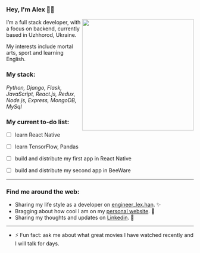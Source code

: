 ### Hey, I'm Alex 👋🏻

<img align="right" height="300" src="https://hanchakweb.firebaseapp.com/static/media/portfolioImg.231e71a7.WebP">


I’m a full stack developer, with a focus on backend, currently based in Uzhhorod, Ukraine.

My interests include mortal arts, sport and learning English.

### My stack:
*Python, Django, Flask, JavaScript, React.js, Redux, Node.js, Express, MongoDB, MySql*


### My current to-do list:
- [ ] learn React Native
- [ ] learn TensorFlow, Pandas
- [ ] build and distribute my first app in React Native
- [ ] build and distribute my second app in BeeWare


---
### Find me around the web:

- Sharing my life style as a developer on [engineer_lex.han](https://www.instagram.com/engineer_lex.han). ✨
- Bragging about how cool I am on my [personal website](https://hanchakweb.firebaseapp.com/). 💛
- Sharing my thoughts and updates on [Linkedin](https://www.linkedin.com/in/oleksandrhanchak/). 💼


---
- ⚡ Fun fact: ask me about what great movies I have watched recently and I will talk for days.

